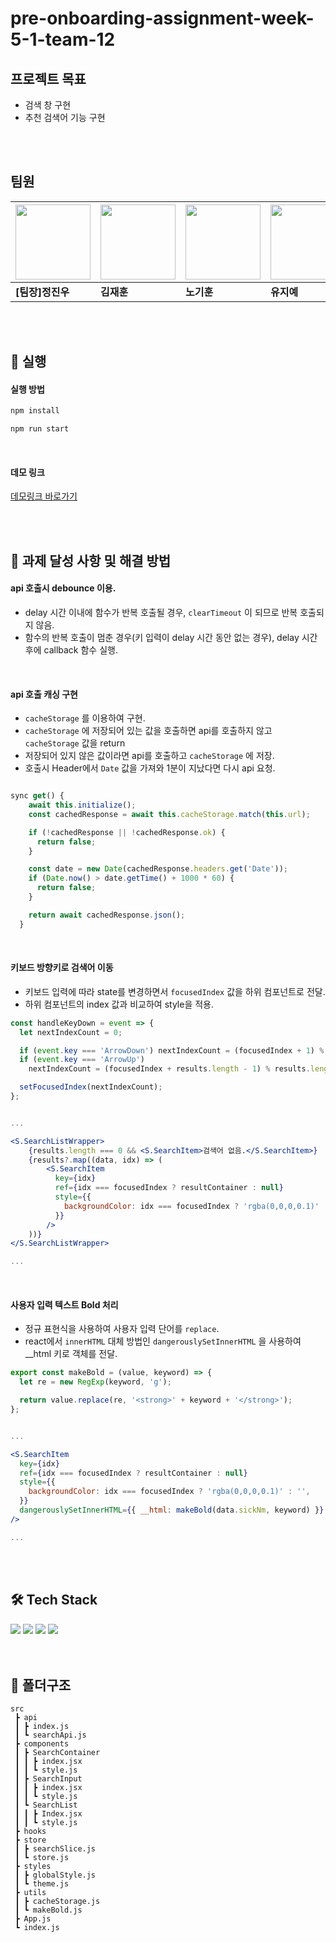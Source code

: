# pre-onboarding-assignment-week-5-1-team-12

## 프로젝트 목표

- 검색 창 구현
- 추천 검색어 기능 구현

<br/>
<br/>

## 팀원

| [<img src="https://avatars.githubusercontent.com/u/59363543?s=96&v=4" width="120px" /> ](https://github.com/jinux127) | [<img src="https://avatars.githubusercontent.com/u/73879034?s=64&v=4" width="120px" /> ](https://github.com/rmawogns) | [<img src="https://avatars.githubusercontent.com/u/54847910?s=64&v=4" width="120px" /> ](https://github.com/ch4md0m) | [<img src="https://avatars.githubusercontent.com/u/62678492?s=64&v=4" width="120px" /> ](https://github.com/jiye-7) | [<img src="https://avatars.githubusercontent.com/u/45444757?s=64&v=4" width="120px" /> ](https://github.com/EEOOOO) | [<img src="https://avatars.githubusercontent.com/u/97820540?s=64&v=4" width="120px" /> ](https://github.com/ghbaekdev) |
| --------------------------------------------------------------------------------------------------------------------- | --------------------------------------------------------------------------------------------------------------------- | -------------------------------------------------------------------------------------------------------------------- | ------------------------------------------------------------------------------------------------------------------- | ------------------------------------------------------------------------------------------------------------------- | ---------------------------------------------------------------------------------------------------------------------- |
| **[팀장]정진우**                                                                                                      | **김재훈**                                                                                                            | **노기훈**                                                                                                           | **유지예**                                                                                                          | **이우윤**                                                                                                          | **백광현**                                                                                                             |

<br/>
<br/>

## 🚀 실행

#### 실행 방법

```sh
npm install

npm run start
```

<br/>

#### 데모 링크

[데모링크 바로가기](https://wanted-team12-search.netlify.app/)

<br/>
<br/>

## 📖 과제 달성 사항 및 해결 방법

#### api 호출시 debounce 이용.

- delay 시간 이내에 함수가 반복 호출될 경우, `clearTimeout` 이 되므로 반복 호출되지 않음.
- 함수의 반복 호출이 멈춘 경우(키 입력이 delay 시간 동안 없는 경우), delay 시간 후에 callback 함수 실행.

<br/>

#### api 호출 캐싱 구현

- `cacheStorage` 를 이용하여 구현.
- `cacheStorage` 에 저장되어 있는 값을 호출하면 api를 호출하지 않고 `cacheStorage` 값을 return
- 저장되어 있지 않은 값이라면 api를 호출하고 `cacheStorage` 에 저장.
- 호출시 Header에서 `Date` 값을 가져와 1분이 지났다면 다시 api 요청.

```jsx

sync get() {
    await this.initialize();
    const cachedResponse = await this.cacheStorage.match(this.url);

    if (!cachedResponse || !cachedResponse.ok) {
      return false;
    }

    const date = new Date(cachedResponse.headers.get('Date'));
    if (Date.now() > date.getTime() + 1000 * 60) {
      return false;
    }

    return await cachedResponse.json();
  }
```

<br/>

#### 키보드 방향키로 검색어 이동

- 키보드 입력에 따라 state를 변경하면서 `focusedIndex` 값을 하위 컴포넌트로 전달.
- 하위 컴포넌트의 index 값과 비교하여 style을 적용.

```jsx
const handleKeyDown = event => {
  let nextIndexCount = 0;

  if (event.key === 'ArrowDown') nextIndexCount = (focusedIndex + 1) % results.length;
  if (event.key === 'ArrowUp')
    nextIndexCount = (focusedIndex + results.length - 1) % results.length;

  setFocusedIndex(nextIndexCount);
};
```

```jsx

...

<S.SearchListWrapper>
    {results.length === 0 && <S.SearchItem>검색어 없음.</S.SearchItem>}
    {results?.map((data, idx) => (
        <S.SearchItem
          key={idx}
          ref={idx === focusedIndex ? resultContainer : null}
          style={{
            backgroundColor: idx === focusedIndex ? 'rgba(0,0,0,0.1)' : '',
          }}
        />
    ))}
</S.SearchListWrapper>

...

```

<br/>

#### 사용자 입력 텍스트 Bold 처리

- 정규 표현식을 사용하여 사용자 입력 단어를 `replace`.
- react에서 `innerHTML` 대체 방법인 `dangerouslySetInnerHTML` 을 사용하여 \_\_html 키로 객체를 전달.

```jsx
export const makeBold = (value, keyword) => {
  let re = new RegExp(keyword, 'g');

  return value.replace(re, '<strong>' + keyword + '</strong>');
};
```

```jsx

...

<S.SearchItem
  key={idx}
  ref={idx === focusedIndex ? resultContainer : null}
  style={{
    backgroundColor: idx === focusedIndex ? 'rgba(0,0,0,0.1)' : '',
  }}
  dangerouslySetInnerHTML={{ __html: makeBold(data.sickNm, keyword) }}
/>

...

```

<br/>
<br/>

## 🛠 Tech Stack

<div>
    <img src="https://img.shields.io/badge/React-61DAFB?style=for-the-badge&logo=react&logoColor=white">
    <img src="https://img.shields.io/badge/redux-764ABC?style=for-the-badge&logo=redux&logoColor=white">
    <img src="https://img.shields.io/badge/javascript-F7DF1E?style=for-the-badge&logo=javascript&logoColor=black">
    <img src="https://img.shields.io/badge/styled components-DB7093?style=for-the-badge&logo=styled-components&logoColor=white">
</div>

<br/>
<br/>

## 📁 폴더구조

```
src
 ┣ api
 ┃ ┣ index.js
 ┃ ┗ searchApi.js
 ┣ components
 ┃ ┣ SearchContainer
 ┃ ┃ ┣ index.jsx
 ┃ ┃ ┗ style.js
 ┃ ┣ SearchInput
 ┃ ┃ ┣ index.jsx
 ┃ ┃ ┗ style.js
 ┃ ┗ SearchList
 ┃ ┃ ┣ Index.jsx
 ┃ ┃ ┗ style.js
 ┣ hooks
 ┣ store
 ┃ ┣ searchSlice.js
 ┃ ┗ store.js
 ┣ styles
 ┃ ┣ globalStyle.js
 ┃ ┗ theme.js
 ┣ utils
 ┃ ┣ cacheStorage.js
 ┃ ┗ makeBold.js
 ┣ App.js
 ┗ index.js
```
